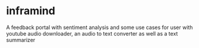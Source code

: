 # inframind
A feedback portal with sentiment analysis and some use cases for user with youtube audio downloader, an audio to text converter as well as a text summarizer

